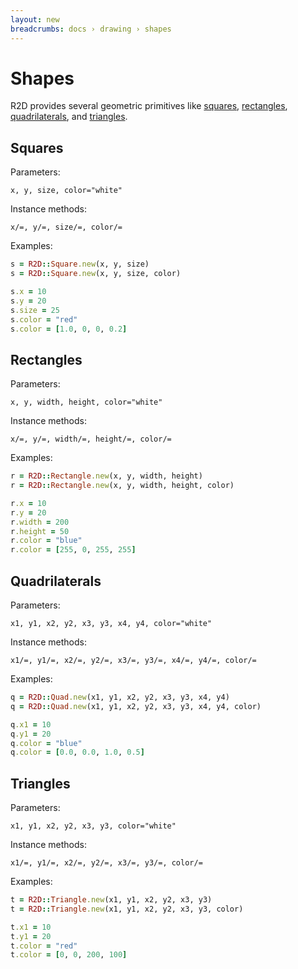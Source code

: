 ```yaml
---
layout: new
breadcrumbs: docs › drawing › shapes
---
```


# Shapes

R2D provides several geometric primitives like [squares](#squares), [rectangles](#rectangles), [quadrilaterals](#quadrilaterals), and [triangles](#triangles).

<a name="squares"></a>
## Squares

Parameters:

```
x, y, size, color="white"
```

Instance methods:

```
x/=, y/=, size/=, color/=
```

Examples:

```ruby
s = R2D::Square.new(x, y, size)
s = R2D::Square.new(x, y, size, color)

s.x = 10
s.y = 20
s.size = 25
s.color = "red"
s.color = [1.0, 0, 0, 0.2]
```

<a name="rectangles"></a>
## Rectangles

Parameters:

```
x, y, width, height, color="white"
```

Instance methods:

```
x/=, y/=, width/=, height/=, color/=
```

Examples:

```ruby
r = R2D::Rectangle.new(x, y, width, height)
r = R2D::Rectangle.new(x, y, width, height, color)

r.x = 10
r.y = 20
r.width = 200
r.height = 50
r.color = "blue"
r.color = [255, 0, 255, 255]
```

<a name="quadrilaterals"></a>
## Quadrilaterals

Parameters:

```
x1, y1, x2, y2, x3, y3, x4, y4, color="white"
```

Instance methods:

```
x1/=, y1/=, x2/=, y2/=, x3/=, y3/=, x4/=, y4/=, color/=
```

Examples:

```ruby
q = R2D::Quad.new(x1, y1, x2, y2, x3, y3, x4, y4)
q = R2D::Quad.new(x1, y1, x2, y2, x3, y3, x4, y4, color)

q.x1 = 10
q.y1 = 20
q.color = "blue"
q.color = [0.0, 0.0, 1.0, 0.5]
```

<a name="triangles"></a>
## Triangles

Parameters:

```
x1, y1, x2, y2, x3, y3, color="white"
```

Instance methods:

```
x1/=, y1/=, x2/=, y2/=, x3/=, y3/=, color/=
```

Examples:

```ruby
t = R2D::Triangle.new(x1, y1, x2, y2, x3, y3)
t = R2D::Triangle.new(x1, y1, x2, y2, x3, y3, color)

t.x1 = 10
t.y1 = 20
t.color = "red"
t.color = [0, 0, 200, 100]
```

<!--
<a name="lines"></a>
## <a href="/docs/#warning"><span class="warning"></span></a> Lines

Parameters:

```
x1, y1, x2, y2, color="white"
```

Examples:

```ruby
l = R2D::Line.new(x1, y1, x2, y2, w)
l = R2D::Line.new(x1, y1, x2, y2, w, color)

l.x1 = 10
l.y1 = 20
l.color = "red"
l.color = [0, 0, 1, 1]
```
-->
